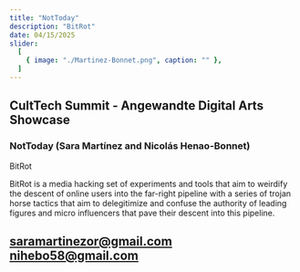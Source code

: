 ```yaml
---
title: "NotToday"
description: "BitRot"
date: 04/15/2025
slider:
  [
    { image: "./Martinez-Bonnet.png", caption: "" },
  ]
---
```

## CultTech Summit - Angewandte Digital Arts Showcase 
### NotToday (Sara Martínez and Nicolás Henao-Bonnet)

BitRot<br/>


BitRot is a media hacking set of experiments and tools that aim to weirdify the descent of online users into the far-right pipeline with a series of trojan horse tactics that aim to delegitimize and confuse the authority of leading figures and micro influencers that pave their descent into this pipeline. 
<br/>

## saramartinezor@gmail.com nihebo58@gmail.com
